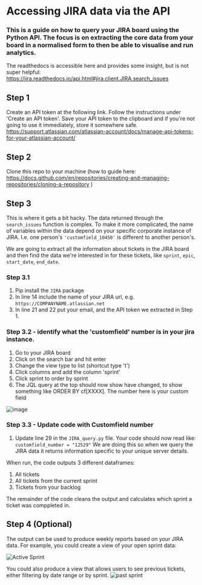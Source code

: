 # Accessing JIRA data via the API

### This is a guide on how to query your JIRA board using the Python API. The focus is on extracting the core data from your board in a normalised form to then be able to visualise and run analytics.

The readthedocs is accessible here and provides some insight, but is not super helpful: https://jira.readthedocs.io/api.html#jira.client.JIRA.search_issues

## Step 1

Create an API token at the following link. Follow the instructions under 'Create an API token'. Save your API token to the clipboard and if you're not going to use it immediately, store it somewhere safe. 
https://support.atlassian.com/atlassian-account/docs/manage-api-tokens-for-your-atlassian-account/


## Step 2

Clone this repo to your machine (how to guide here: https://docs.github.com/en/repositories/creating-and-managing-repositories/cloning-a-repository )

## Step 3

This is where it gets a bit hacky. The data returned through the `search_issues` function is complex. To make it more complicated, the name of variables within the data depend on your specific corporate instance of JIRA. I.e. one person's `'customfield_10450'` is different to another person's. 

We are going to extract all the information about tickets in the JIRA board and then find the data we're interested in for these tickets, like `sprint`, `epic`, `start_date`, `end_date`.

### Step 3.1 

1. Pip install the `JIRA` package
3. In line 14 include the name of your JIRA url, e.g.    `https://COMPANYNAME.atlassian.net`
3. In line 21 and 22 put your email, and the API token we extracted in Step 1.

### Step 3.2 - identify what the 'customfield' number is in your jira instance. 

1. Go to your JIRA board
2. Click on the search bar and hit enter
3. Change the view type to list (shortcut type 't')
4. Click columns and add the column 'sprint'
5. Click sprint to order by sprint
6. The JQL query at the top should now show have changed, to show something like ORDER BY cf[XXXX]. The number here is your custom field

![image](https://github.com/alex-stephenson/JIRA_API_Query/assets/49374679/fcb09363-5732-4d29-9525-3b25701e5c1b)


### Step 3.3 - Update code with Customfield number

1. Update line 29 in the  `JIRA_query.py` file.  Your code should now read like:
   `customfield_number = "12529"`
   We are doing this so when we query the JIRA data it returns information specific to your unique server details. 

When run, the code outputs 3 different dataframes:
1. All tickets
2. All tickets from the current sprint
3. Tickets from your backlog

The remainder of the code cleans the output and calculates which sprint a ticket was comppleted in. 

## Step 4 (Optional)

The output can be used to produce weekly reports based on your JIRA data. For example, you could create a view of your open sprint data:

![Active Sprint](https://github.com/alex-stephenson/JIRA_API_Query/assets/49374679/44a7afec-2394-4844-a5ed-19dd6517e0b7)



You could also produce a view that allows users to see previous tickets, either filtering by date range or by sprint. 
![past sprint](https://github.com/alex-stephenson/JIRA_API_Query/assets/49374679/a508318b-2a57-4e1d-b08c-8fbf752a202c)


